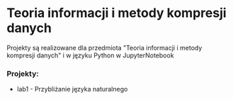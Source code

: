 # Teoria informacji i metody kompresji danych

Projekty są realizowane dla przedmiota "Teoria informacji i metody kompresji danych" i w języku Python w JupyterNotebook

### Projekty:
* lab1 - Przybliżanie języka naturalnego
